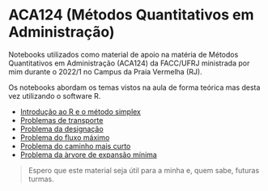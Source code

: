 # ACA124 (Métodos Quantitativos em Administração)

Notebooks utilizados como material de apoio na matéria de Métodos Quantitativos em Administração (ACA124) da FACC/UFRJ ministrada por mim durante o 2022/1 no Campus da Praia Vermelha (RJ).

Os notebooks abordam os temas vistos na aula de forma teórica mas desta vez utilizando o software R.

- [Introdução ao R e o método simplex](https://github.com/ctruciosm/ACA124/blob/main/Intro_Simplex.ipynb)
- [Problemas de transporte](https://github.com/ctruciosm/ACA124/blob/main/Problemas_Transporte.ipynb)
- [Problema da designação](https://github.com/ctruciosm/ACA124/blob/main/Problema_Designacao.ipynb)
- [Problema do fluxo máximo](https://github.com/ctruciosm/ACA124/blob/main/Problema_Fluxo_Maximo.ipynb)
- [Problema do caminho mais curto](https://github.com/ctruciosm/ACA124/blob/main/Problema_Caminho_Mais_Curto.ipynb)
- [Problema da àrvore de expansão mínima](https://github.com/ctruciosm/ACA124/blob/main/Problema_Arvore_Exp_Min.ipynb)

> Espero que este material seja útil para a minha e, quem sabe, futuras turmas.




